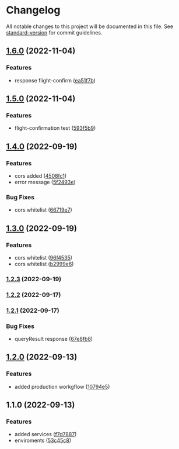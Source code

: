 # Changelog

All notable changes to this project will be documented in this file. See [standard-version](https://github.com/conventional-changelog/standard-version) for commit guidelines.

## [1.6.0](https://github.com/jaengustavof/travel_agency_CMS_Back/compare/v1.5.0...v1.6.0) (2022-11-04)


### Features

* response flight-confirm ([ea51f7b](https://github.com/jaengustavof/travel_agency_CMS_Back/commit/ea51f7b0b673ca827b5cf158dd96191dad43cead))

## [1.5.0](https://github.com/jaengustavof/travel_agency_CMS_Back/compare/v1.4.0...v1.5.0) (2022-11-04)


### Features

* flight-confirmation test ([593f5b9](https://github.com/jaengustavof/travel_agency_CMS_Back/commit/593f5b96af2e6be4bfd54a0c968ca1e3078e8ce8))

## [1.4.0](https://github.com/jaengustavof/travel_agency_CMS_Back/compare/v1.3.0...v1.4.0) (2022-09-19)


### Features

* cors added ([4508fc1](https://github.com/jaengustavof/travel_agency_CMS_Back/commit/4508fc179d4e462930ae7cda50320cd647cfd4f8))
* error message ([5f2493e](https://github.com/jaengustavof/travel_agency_CMS_Back/commit/5f2493e44b7362def40e55a5853cc6e5fa83de3c))


### Bug Fixes

* cors whitelist ([66719e7](https://github.com/jaengustavof/travel_agency_CMS_Back/commit/66719e75c434cb6d210f48cae9fd85cf50ab331a))

## [1.3.0](https://github.com/jaengustavof/travel_agency_CMS_Back/compare/v1.2.3...v1.3.0) (2022-09-19)


### Features

* cors whitelist ([96f4535](https://github.com/jaengustavof/travel_agency_CMS_Back/commit/96f45359f5f70f76f17ae0296883074ac7f5bb88))
* cors whitelist ([b2999e6](https://github.com/jaengustavof/travel_agency_CMS_Back/commit/b2999e6b8649b2abbebb15fa43629d93023c6424))

### [1.2.3](https://github.com/jaengustavof/travel_agency_CMS_Back/compare/v1.2.2...v1.2.3) (2022-09-19)

### [1.2.2](https://github.com/jaengustavof/travel_agency_CMS_Back/compare/v1.2.1...v1.2.2) (2022-09-17)

### [1.2.1](https://github.com/jaengustavof/travel_agency_CMS_Back/compare/v1.2.0...v1.2.1) (2022-09-17)


### Bug Fixes

* queryResult response ([67e8fb8](https://github.com/jaengustavof/travel_agency_CMS_Back/commit/67e8fb85781a3ecc0a4bfc2449c0eaa83d4a295b))

## [1.2.0](https://github.com/jaengustavof/travel_agency_CMS_Back/compare/v1.1.0...v1.2.0) (2022-09-13)


### Features

* added production workgflow ([10794e5](https://github.com/jaengustavof/travel_agency_CMS_Back/commit/10794e5d8ceb8359fe14017b47fed1823927f0cd))

## 1.1.0 (2022-09-13)


### Features

* added services ([f7d7887](https://github.com/jaengustavof/travel_agency_CMS_Back/commit/f7d788730f92b268b822e368040b8c9e9892bd57))
* enviroments ([53c45c8](https://github.com/jaengustavof/travel_agency_CMS_Back/commit/53c45c8411533a23e117535920c21084bca3fd2d))
